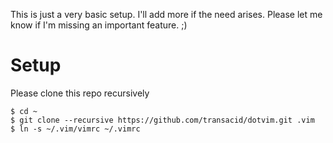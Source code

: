 This is just a very basic setup. I'll add more if the need arises. Please let
me know if I'm missing an important feature. ;)

# Setup
Please clone this repo recursively
```
$ cd ~
$ git clone --recursive https://github.com/transacid/dotvim.git .vim
$ ln -s ~/.vim/vimrc ~/.vimrc
```
